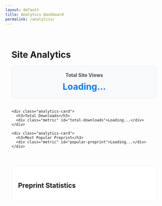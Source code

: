 ```yaml
---
layout: default
title: Analytics Dashboard
permalink: /analytics/
---
```


<div class="analytics-dashboard">
  <h1>Site Analytics</h1>
  
  <div class="analytics-grid">
    <div class="analytics-card">
      <h3>Total Site Views</h3>
      <div class="metric" id="total-views">Loading...</div>
    </div>
    
    <div class="analytics-card">
      <h3>Total Downloads</h3>
      <div class="metric" id="total-downloads">Loading...</div>
    </div>
    
    <div class="analytics-card">
      <h3>Most Popular Preprint</h3>
      <div class="metric" id="popular-preprint">Loading...</div>
    </div>
  </div>
  
  <div class="preprint-stats">
    <h2>Preprint Statistics</h2>
    <div id="preprint-analytics"></div>
  </div>
</div>

<style>
.analytics-dashboard {
  max-width: 1200px;
  margin: 0 auto;
  padding: 20px;
}

.analytics-grid {
  display: grid;
  grid-template-columns: repeat(auto-fit, minmax(250px, 1fr));
  gap: 20px;
  margin-bottom: 40px;
}

.analytics-card {
  background: #f8f9fa;
  border: 1px solid #e9ecef;
  border-radius: 8px;
  padding: 20px;
  text-align: center;
}

.analytics-card h3 {
  margin: 0 0 10px 0;
  color: #495057;
  font-size: 1.1em;
}

.metric {
  font-size: 2em;
  font-weight: bold;
  color: #007bff;
}

.preprint-stats {
  background: #fff;
  border: 1px solid #e9ecef;
  border-radius: 8px;
  padding: 20px;
}

.preprint-item-stats {
  display: flex;
  justify-content: space-between;
  align-items: center;
  padding: 10px 0;
  border-bottom: 1px solid #f1f3f4;
}

.preprint-item-stats:last-child {
  border-bottom: none;
}

.preprint-title-stats {
  flex: 1;
  font-weight: 500;
}

.preprint-metrics {
  display: flex;
  gap: 20px;
  font-size: 0.9em;
  color: #6c757d;
}
</style>

<script>
// Analytics Dashboard Script
document.addEventListener('DOMContentLoaded', function() {
  console.log('Analytics Dashboard: Initializing');
  
  // Collect analytics data from localStorage
  function collectAnalyticsData() {
    const analytics = {
      totalViews: 0,
      totalDownloads: 0,
      preprints: {}
    };
    
    // Scan localStorage for analytics data
    for (let i = 0; i < localStorage.length; i++) {
      const key = localStorage.key(i);
      
      if (key.startsWith('pupilla-visits-')) {
        const path = key.replace('pupilla-visits-', '');
        const views = parseInt(localStorage.getItem(key)) || 0;
        analytics.totalViews += views;
        
        if (!analytics.preprints[path]) {
          analytics.preprints[path] = { views: 0, downloads: 0 };
        }
        analytics.preprints[path].views = views;
      }
      
      if (key.startsWith('pupilla-downloads-')) {
        const path = key.replace('pupilla-downloads-', '');
        const downloads = parseInt(localStorage.getItem(key)) || 0;
        analytics.totalDownloads += downloads;
        
        if (!analytics.preprints[path]) {
          analytics.preprints[path] = { views: 0, downloads: 0 };
        }
        analytics.preprints[path].downloads = downloads;
      }
    }
    
    return analytics;
  }
  
  // Find preprint titles from the current site data
  function getPageTitle(path) {
    // Convert path to readable title
    const segments = path.split('/').filter(s => s);
    if (segments.includes('preprints')) {
      const slug = segments[segments.indexOf('preprints') + 1];
      if (slug) {
        return slug.replace(/_/g, ' ').replace(/-/g, ' ')
                  .replace(/\b\w/g, l => l.toUpperCase());
      }
    }
    return path;
  }
  
  // Display analytics data
  function displayAnalytics() {
    const data = collectAnalyticsData();
    
    // Update total metrics
    document.getElementById('total-views').textContent = data.totalViews;
    document.getElementById('total-downloads').textContent = data.totalDownloads;
    
    // Find most popular preprint
    let mostPopular = '';
    let maxViews = 0;
    
    Object.entries(data.preprints).forEach(([path, stats]) => {
      if (stats.views > maxViews) {
        maxViews = stats.views;
        mostPopular = getPageTitle(path);
      }
    });
    
    document.getElementById('popular-preprint').textContent = mostPopular || 'No data yet';
    
    // Display preprint statistics
    const preprintContainer = document.getElementById('preprint-analytics');
    preprintContainer.innerHTML = '';
    
    if (Object.keys(data.preprints).length === 0) {
      preprintContainer.innerHTML = '<p>No analytics data available yet. Visit some preprints to see statistics.</p>';
      return;
    }
    
    // Sort preprints by views
    const sortedPreprints = Object.entries(data.preprints)
      .sort((a, b) => b[1].views - a[1].views);
    
    sortedPreprints.forEach(([path, stats]) => {
      const preprintDiv = document.createElement('div');
      preprintDiv.className = 'preprint-item-stats';
      
      preprintDiv.innerHTML = `
        <div class="preprint-title-stats">${getPageTitle(path)}</div>
        <div class="preprint-metrics">
          <span>👁 ${stats.views} views</span>
          <span>📥 ${stats.downloads} downloads</span>
        </div>
      `;
      
      preprintContainer.appendChild(preprintDiv);
    });
  }
  
  // Initial display
  displayAnalytics();
  
  console.log('Analytics Dashboard: Loaded');
});
</script>
